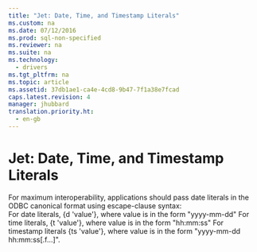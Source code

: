 ```yaml
---
title: "Jet: Date, Time, and Timestamp Literals"
ms.custom: na
ms.date: 07/12/2016
ms.prod: sql-non-specified
ms.reviewer: na
ms.suite: na
ms.technology: 
  - drivers
ms.tgt_pltfrm: na
ms.topic: article
ms.assetid: 37db1ae1-ca4e-4cd8-9b47-7f1a38e7fcad
caps.latest.revision: 4
manager: jhubbard
translation.priority.ht: 
  - en-gb
---
```

# Jet: Date, Time, and Timestamp Literals
<?xml version="1.0" encoding="utf-8"?>
<developerConceptualDocument xmlns="http://ddue.schemas.microsoft.com/authoring/2003/5" xmlns:xlink="http://www.w3.org/1999/xlink" xmlns:xsi="http://www.w3.org/2001/XMLSchema-instance" xsi:schemaLocation="http://ddue.schemas.microsoft.com/authoring/2003/5 http://dduestorage.blob.core.windows.net/ddueschema/developer.xsd">
  <introduction>
    <para>For maximum interoperability, applications should pass date literals in the ODBC canonical format using escape-clause syntax: 

</para>
  </introduction>
  <section>
    <content>
      <list class="bullet">
        <listItem>
          <para>For date literals, {d '<legacyItalic>value</legacyItalic>'}, where <legacyItalic>valu</legacyItalic>e is in the form "yyyy-mm-dd"</para>
        </listItem>
        <listItem>
          <para>For time literals, {t '<legacyItalic>value</legacyItalic>'}, where <legacyItalic>valu</legacyItalic>e is in the form "hh:mm:ss"</para>
        </listItem>
      </list>
      <para>For timestamp literals {ts '<legacyItalic>value</legacyItalic>'}, where <legacyItalic>valu</legacyItalic>e is in the form "yyyy-mm-dd hh:mm:ss[.f...]". </para>
    </content>
  </section>
  <relatedTopics />
</developerConceptualDocument>